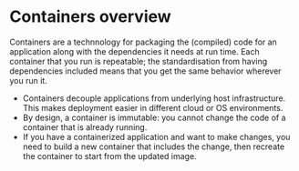 # Containers overview

Containers are a technnology for packaging the (compiled) code for an application along with the dependencies it needs at run time. Each container that you run is repeatable; the standardisation from having dependencies included means that you get the same behavior wherever you run it.

- Containers decouple applications from underlying host infrastructure. This makes deployment easier in different cloud or OS environments.
- By design, a container is immutable: you cannot change the code of a container that is already running. 
- If you have a containerized application and want to make changes, you need to build a new container that includes the change, then recreate the container to start from the updated image.